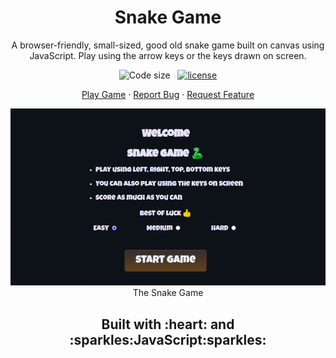 <h1 align="center">Snake Game</h1>

<p align="center">A browser-friendly, small-sized, good old snake game built on canvas using JavaScript. Play using the arrow keys or the keys drawn on screen.</p>

<p align="center">
  <img alt="Code size" src="https://img.shields.io/github/languages/code-size/faisalAkhtar/snake-game" />
  &nbsp;
  <a href="LICENSE"><img alt="license" src="https://img.shields.io/github/license/faisalAkhtar/snake-game" /></a>
</p>

<p align="center">
  <a href="https://faisalakhtar.github.io/snake-game/">Play Game</a>
  ·
  <a href="https://github.com/faisalAkhtar/snake-game/issues/new/choose">Report Bug</a>
  ·
  <a href="https://github.com/faisalAkhtar/snake-game/issues/new/choose">Request Feature</a>
</p>

<p align="center">
  <img src="GIF.gif">
  <br>
  The Snake Game
</p>


<h2 align="center">Built with :heart: and :sparkles:JavaScript:sparkles:</h2>
